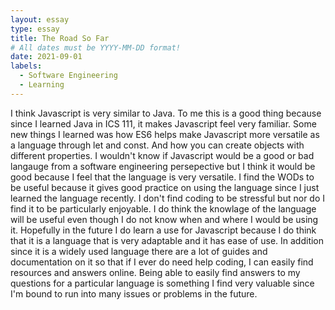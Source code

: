 ```yaml
---
layout: essay
type: essay
title: The Road So Far
# All dates must be YYYY-MM-DD format!
date: 2021-09-01
labels:
  - Software Engineering
  - Learning
---
```


I think Javascript is very similar to Java. To me this is a good thing because since I learned Java in ICS 111, it makes Javascript feel very familiar. Some new things I learned was how ES6 helps make Javascript more versatile as a language through let and const. And how you can create objects with different properties. I wouldn't know if Javascript would be a good or bad langauge from a software engineering persepective but I think it would be good because I feel that the language is very versatile. I find the WODs to be useful because it gives good practice on using the language since I just learned the language recently. I don't find coding to be stressful but nor do I find it to be particularly enjoyable. I do think the knowlage of the language will be useful even though I do not know when and where I would be using it. Hopefully
in the future I do learn a use for Javascript because I do think that it is a language that is very adaptable and it has ease of use. In addition since it is a widely
used language there are a lot of guides and documentation on it so that if I ever do need help coding, I can easily find resources and answers online. Being able to
easily find answers to my questions for a particular language is something I find very valuable since I'm bound to run into many issues or problems in the future.

